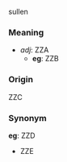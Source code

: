 sullen
### Meaning
+ _adj_: ZZA
    + __eg__: ZZB

### Origin

ZZC

### Synonym

__eg__: ZZD

+ ZZE


